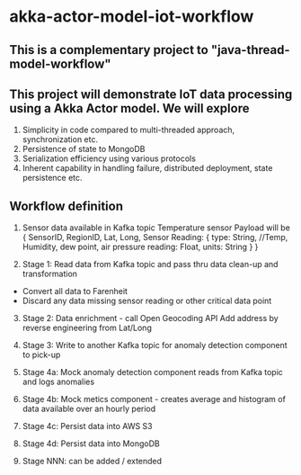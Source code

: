 # akka-actor-model-iot-workflow

## This is a complementary project to "java-thread-model-workflow"
## This project will demonstrate IoT data processing using a Akka Actor model. We will explore

1. Simplicity in code compared to multi-threaded approach, synchronization etc.
2. Persistence of state to MongoDB
3. Serialization efficiency using various protocols
4. Inherent capability in handling failure, distributed deployment, state persistence etc.

## Workflow definition
1. Sensor data available in Kafka topic
Temperature sensor
Payload will be
{
SensorID,
RegionID,
Lat, Long,
Sensor Reading: {
  type: String, //Temp, Humidity, dew point, air pressure
  reading: Float,
  units: String
  }
}

2. Stage 1: Read data from Kafka topic and pass thru data clean-up and transformation
- Convert all data to Farenheit
- Discard any data missing sensor reading or other critical data point

3. Stage 2: Data enrichment - call Open Geocoding API
Add address by reverse engineering from Lat/Long

4. Stage 3: Write to another Kafka topic for anomaly detection component to pick-up

6. Stage 4a: Mock anomaly detection component reads from Kafka topic and logs anomalies

7. Stage 4b: Mock metics component - creates average and histogram of data available over an hourly period

8. Stage 4c: Persist data into AWS S3
9. Stage 4d: Persist data into MongoDB
10. Stage NNN: can be added / extended

